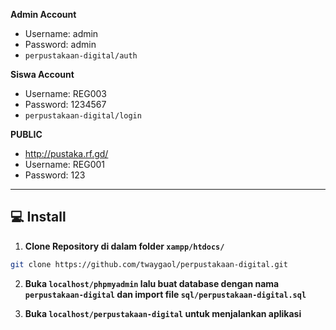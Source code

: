 **Admin  Account**
- Username: admin
- Password: admin
- ```perpustakaan-digital/auth```

**Siswa  Account**
- Username: REG003
- Password: 1234567
- ```perpustakaan-digital/login```

**PUBLIC**
- http://pustaka.rf.gd/
- Username: REG001
- Password: 123




------------

## 💻 Install

1. **Clone Repository di dalam folder ```xampp/htdocs/```**
```bash
git clone https://github.com/twaygaol/perpustakaan-digital.git
```

2. **Buka ```localhost/phpmyadmin``` lalu buat database dengan nama ```perpustakaan-digital``` dan import file ```sql/perpustakaan-digital.sql```**

3. **Buka ```localhost/perpustakaan-digital``` untuk menjalankan aplikasi**

